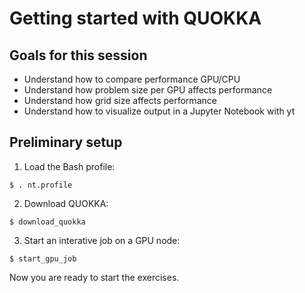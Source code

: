 # Getting started with QUOKKA

## Goals for this session

* Understand how to compare performance GPU/CPU
* Understand how problem size per GPU affects performance
* Understand how grid size affects performance
* Understand how to visualize output in a Jupyter Notebook with yt

## Preliminary setup

1. Load the Bash profile:
```
$ . nt.profile
```

2. Download QUOKKA:
```
$ download_quokka
```

3. Start an interative job on a GPU node:
```
$ start_gpu_job
```

Now you are ready to start the exercises.

